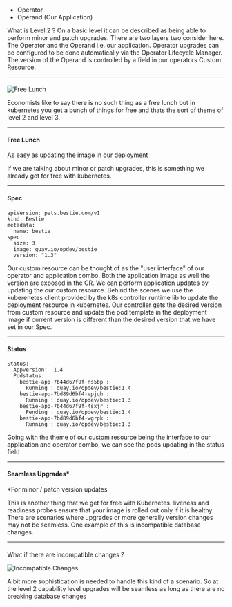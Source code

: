 ####
- Operator
- Operand (Our Application)

<aside class="notes">
  What is Level 2 ? On a basic level it can be described as being able to perform minor and patch upgrades. There are two layers two consider here. The Operator and the Operand i.e. our application. Operator upgrades can be configured to be done automatically via the Operator Lifecycle Manager. The version of the Operand is controlled by a field in our operators Custom Resource.
</aside>

---
####
![Free Lunch](images/freelunch.jpeg)

<aside class="notes">
  Economists like to say there is no such thing as a free lunch but in kubernetes you get a bunch of things for free and thats the sort of theme of level 2 and level 3.
</aside>

---
#### Free Lunch
As easy as updating the image in our deployment

<aside class="notes"> 
  If we are talking about minor or patch upgrades, this is something we already get for free with kubernetes.
</aside>

---
#### Spec
```
apiVersion: pets.bestie.com/v1
kind: Bestie
metadata:
  name: bestie
spec:
  size: 3
  image: quay.io/opdev/bestie
  version: "1.3"
```

<aside class="notes">
   Our custom resource can be thought of as the "user interface" of our operator and application combo. Both the application image as well the version are exposed in the CR. We can perform application updates by updating the our custom resource. Behind the scenes we use the kuberenetes client provided by the k8s controller runtime lib to update the deployment resource in kubernetes. Our controller gets the desired version from custom resource and update the pod template in the deployment image if current version is different than the desired version that we have set in our Spec.
</aside>

---
#### Status
```
Status:
  Appversion:  1.4
  Podstatus:
    bestie-app-7b44d67f9f-ns5bp : 
      Running : quay.io/opdev/bestie:1.4
    bestie-app-7bd89d6bf4-vpjqh : 
      Running : quay.io/opdev/bestie:1.3
    bestie-app-7b44d67f9f-4sxjr : 
      Pending : quay.io/opdev/bestie:1.4
    bestie-app-7bd89d6bf4-wgrpk : 
      Running : quay.io/opdev/bestie:1.3
```

<aside class="notes">
  Going with the theme of our custom resource being the interface to our application and operator combo, we can see the pods updating in the status field
</aside>

---
#### Seamless Upgrades*
*For minor / patch version updates

<aside class="notes">
  This is another thing that we get for free with Kubernetes. liveness and readiness probes ensure that your image is rolled out only if it is healthy.   There are scenarios where upgrades or more generally version changes may not be seamless. One example of this is incompatible database changes.

</aside>

---
#### 
What if there are incompatible changes ?

![Incompatible Changes](images/incompatible_upgrade.png)

<aside class="notes"> 
  A bit more sophistication is needed to handle this kind of a scenario. So at the level 2 capability level upgrades will be seamless as long as there are no breaking database changes
</aside>
